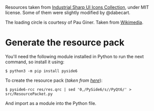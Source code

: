 Resources taken from [Industrial Sharp UI Icons Collection](https://www.svgrepo.com/collection/industrial-sharp-ui-icons/), under MIT license. Some of them were slightly modified by @dabecart.

The loading circle is courtesy of Pau Giner. Taken from [Wikimedia](https://commons.wikimedia.org/wiki/File:Loading_indicator_circle.svg).

# Generate the resource pack

You'll need the following module installed in Python to run the next command, so install it using:

```
$ python3 -m pip install pyside6
```

To create the resource pack (*taken from [here](https://stackoverflow.com/questions/66099225/how-can-resources-be-provided-in-pyqt6-which-has-no-pyrcc)*):

```
$ pyside6-rcc res/res.qrc | sed '0,/PySide6/s//PyQt6/' > src/ResourcePacket.py
```

And import as a module into the Python file.